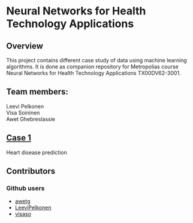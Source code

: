 # Neural Networks for Health Technology Applications


## Overview
This project contains different case study of data using machine learning algorithms. It is done as companion repository for Metropolias course Neural Networks for Health Technology Applications TX00DV62-3001.

## Team members:  
Leevi Pelkonen  
Visa Soininen  
Awet Ghebreslassie 

## [Case 1]()
Heart disease prediction


## Contributors
### Github users
* [awetg](https://github.com/awetg)
* [LeeviPelkonen](https://github.com/LeeviPelkonen)
* [visaso](https://github.com/visaso)

